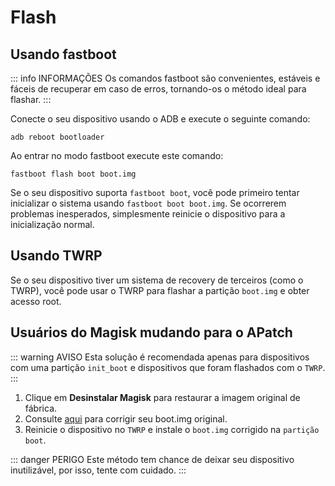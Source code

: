 # Flash

## Usando fastboot

::: info INFORMAÇÕES
Os comandos fastboot são convenientes, estáveis e fáceis de recuperar em caso de erros, tornando-os o método ideal para flashar.
:::

Conecte o seu dispositivo usando o ADB e execute o seguinte comando:

```
adb reboot bootloader
```

Ao entrar no modo fastboot execute este comando:

```
fastboot flash boot boot.img
```

Se o seu dispositivo suporta `fastboot boot`, você pode primeiro tentar inicializar o sistema usando `fastboot boot boot.img`. Se ocorrerem problemas inesperados, simplesmente reinicie o dispositivo para a inicialização normal.

## Usando TWRP

Se o seu dispositivo tiver um sistema de recovery de terceiros (como o TWRP), você pode usar o TWRP para flashar a partição `boot.img` e obter acesso root.

## Usuários do Magisk mudando para o APatch

::: warning AVISO
Esta solução é recomendada apenas para dispositivos com uma partição `init_boot` e dispositivos que foram flashados com o `TWRP`.
:::

1. Clique em **Desinstalar Magisk** para restaurar a imagem original de fábrica.
2. Consulte [aqui](/pt_BR/patch.md) para corrigir seu boot.img original.
3. Reinicie o dispositivo no `TWRP` e instale o `boot.img` corrigido na `partição boot`.

::: danger PERIGO
Este método tem chance de deixar seu dispositivo inutilizável, por isso, tente com cuidado.
:::

